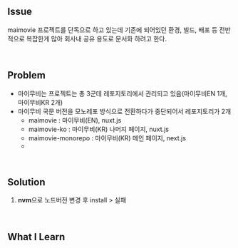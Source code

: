 ## Issue
maimovie 프로젝트를 단독으로 하고 있는데 기존에 되어있던 환경, 빌드, 배포 등 전반적으로 복잡한게 많아 회사내 공유 용도로 문서화 하려고 한다.

<br>

## Problem
+ 마이무비는 프로젝트는 총 3군데 레포지토리에서 관리되고 있음(마이무비EN 1개, 마이무비KR 2개)
+ 마이무비 국문 버전을 모노레포 방식으로 전환하다가 중단되어서 레포지토리가 2개
  - maimovie : 마이무비(EN), nuxt.js
  - maimovie-ko : 마이무비(KR) 나머지 페이지, nuxt.js
  - maimovie-monorepo : 마이무비(KR) 메인 페이지, next.js
  - 
<br>

## Solution
1. **nvm**으로 노드버전 변경 후 install > 실패

<br>

## What I Learn
